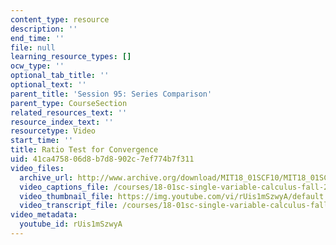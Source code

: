 ```yaml
---
content_type: resource
description: ''
end_time: ''
file: null
learning_resource_types: []
ocw_type: ''
optional_tab_title: ''
optional_text: ''
parent_title: 'Session 95: Series Comparison'
parent_type: CourseSection
related_resources_text: ''
resource_index_text: ''
resourcetype: Video
start_time: ''
title: Ratio Test for Convergence
uid: 41ca4758-06d8-b7d8-902c-7ef774b7f311
video_files:
  archive_url: http://www.archive.org/download/MIT18_01SCF10/MIT18_01SCF10Rec_74_300k.mp4
  video_captions_file: /courses/18-01sc-single-variable-calculus-fall-2010/e99491a564935bee932ef8667392003c_rUis1mSzwyA.vtt
  video_thumbnail_file: https://img.youtube.com/vi/rUis1mSzwyA/default.jpg
  video_transcript_file: /courses/18-01sc-single-variable-calculus-fall-2010/723b8b48454fec14ad13c650609703a5_rUis1mSzwyA.pdf
video_metadata:
  youtube_id: rUis1mSzwyA
---
```


